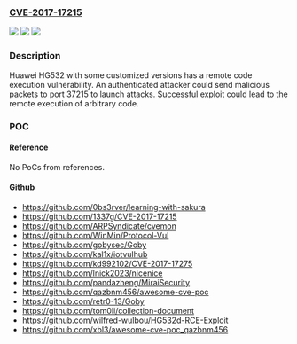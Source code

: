 ### [CVE-2017-17215](https://cve.mitre.org/cgi-bin/cvename.cgi?name=CVE-2017-17215)
![](https://img.shields.io/static/v1?label=Product&message=HG532&color=blue)
![](https://img.shields.io/static/v1?label=Version&message=n%2Fa&color=blue)
![](https://img.shields.io/static/v1?label=Vulnerability&message=remote%20code%20execution&color=brighgreen)

### Description

Huawei HG532 with some customized versions has a remote code execution vulnerability. An authenticated attacker could send malicious packets to port 37215 to launch attacks. Successful exploit could lead to the remote execution of arbitrary code.

### POC

#### Reference
No PoCs from references.

#### Github
- https://github.com/0bs3rver/learning-with-sakura
- https://github.com/1337g/CVE-2017-17215
- https://github.com/ARPSyndicate/cvemon
- https://github.com/WinMin/Protocol-Vul
- https://github.com/gobysec/Goby
- https://github.com/kal1x/iotvulhub
- https://github.com/kd992102/CVE-2017-17275
- https://github.com/lnick2023/nicenice
- https://github.com/pandazheng/MiraiSecurity
- https://github.com/qazbnm456/awesome-cve-poc
- https://github.com/retr0-13/Goby
- https://github.com/tom0li/collection-document
- https://github.com/wilfred-wulbou/HG532d-RCE-Exploit
- https://github.com/xbl3/awesome-cve-poc_qazbnm456

